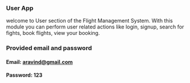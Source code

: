 ### User App

welcome to User section of the Flight Management System. With this module you can perform user related actions like login, signup, search for fights, book flights, view your booking.

### Provided email and password
#### Email: aravind@gmail.com
#### Password: 123
